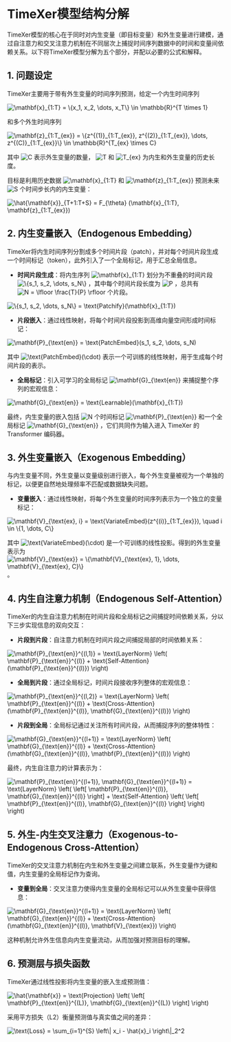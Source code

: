 # TimeXer模型结构分解

TimeXer模型的核心在于同时对内生变量（即目标变量）和外生变量进行建模，通过自注意力和交叉注意力机制在不同层次上捕捉时间序列数据中的时间和变量间依赖关系。以下将TimeXer模型分解为五个部分，并配以必要的公式和解释。

## 1. 问题设定

TimeXer主要用于带有外生变量的时间序列预测，给定一个内生时间序列


<img src="https://www.zhihu.com/equation?tex=\mathbf{x}_{1:T} = \{x_1, x_2, \dots, x_T\} \in \mathbb{R}^{T \times 1}
" alt="\mathbf{x}_{1:T} = \{x_1, x_2, \dots, x_T\} \in \mathbb{R}^{T \times 1}
" class="ee_img tr_noresize" eeimg="1">

和多个外生时间序列


<img src="https://www.zhihu.com/equation?tex=\mathbf{z}_{1:T_{ex}} = \{z^{(1)}_{1:T_{ex}}, z^{(2)}_{1:T_{ex}}, \dots, z^{(C)}_{1:T_{ex}}\} \in \mathbb{R}^{T_{ex} \times C}
" alt="\mathbf{z}_{1:T_{ex}} = \{z^{(1)}_{1:T_{ex}}, z^{(2)}_{1:T_{ex}}, \dots, z^{(C)}_{1:T_{ex}}\} \in \mathbb{R}^{T_{ex} \times C}
" class="ee_img tr_noresize" eeimg="1">

其中  <img src="https://www.zhihu.com/equation?tex=C" alt="C" class="ee_img tr_noresize" eeimg="1">  表示外生变量的数量， <img src="https://www.zhihu.com/equation?tex=T" alt="T" class="ee_img tr_noresize" eeimg="1">  和  <img src="https://www.zhihu.com/equation?tex=T_{ex}" alt="T_{ex}" class="ee_img tr_noresize" eeimg="1">  为内生和外生变量的历史长度。

目标是利用历史数据  <img src="https://www.zhihu.com/equation?tex=\mathbf{x}_{1:T}" alt="\mathbf{x}_{1:T}" class="ee_img tr_noresize" eeimg="1">  和  <img src="https://www.zhihu.com/equation?tex=\mathbf{z}_{1:T_{ex}}" alt="\mathbf{z}_{1:T_{ex}}" class="ee_img tr_noresize" eeimg="1">  预测未来  <img src="https://www.zhihu.com/equation?tex=S" alt="S" class="ee_img tr_noresize" eeimg="1">  个时间步长内的内生变量：


<img src="https://www.zhihu.com/equation?tex=\hat{\mathbf{x}}_{T+1:T+S} = F_{\theta} (\mathbf{x}_{1:T}, \mathbf{z}_{1:T_{ex}})
" alt="\hat{\mathbf{x}}_{T+1:T+S} = F_{\theta} (\mathbf{x}_{1:T}, \mathbf{z}_{1:T_{ex}})
" class="ee_img tr_noresize" eeimg="1">

## 2. 内生变量嵌入（Endogenous Embedding）

TimeXer将内生时间序列分割成多个时间片段（patch），并对每个时间片段生成一个时间标记（token），此外引入了一个全局标记，用于汇总全局信息。

- **时间片段生成**：将内生序列  <img src="https://www.zhihu.com/equation?tex=\mathbf{x}_{1:T}" alt="\mathbf{x}_{1:T}" class="ee_img tr_noresize" eeimg="1">  划分为不重叠的时间片段  <img src="https://www.zhihu.com/equation?tex=\{s_1, s_2, \dots, s_N\}" alt="\{s_1, s_2, \dots, s_N\}" class="ee_img tr_noresize" eeimg="1"> ，其中每个时间片段长度为  <img src="https://www.zhihu.com/equation?tex=P" alt="P" class="ee_img tr_noresize" eeimg="1"> ，总共有  <img src="https://www.zhihu.com/equation?tex=N = \lfloor \frac{T}{P} \rfloor" alt="N = \lfloor \frac{T}{P} \rfloor" class="ee_img tr_noresize" eeimg="1">  个片段。


<img src="https://www.zhihu.com/equation?tex=\{s_1, s_2, \dots, s_N\} = \text{Patchify}(\mathbf{x}_{1:T})
  " alt="\{s_1, s_2, \dots, s_N\} = \text{Patchify}(\mathbf{x}_{1:T})
  " class="ee_img tr_noresize" eeimg="1">

- **片段嵌入**：通过线性映射，将每个时间片段投影到高维向量空间形成时间标记：


<img src="https://www.zhihu.com/equation?tex=\mathbf{P}_{\text{en}} = \text{PatchEmbed}(s_1, s_2, \dots, s_N)
  " alt="\mathbf{P}_{\text{en}} = \text{PatchEmbed}(s_1, s_2, \dots, s_N)
  " class="ee_img tr_noresize" eeimg="1">

  其中  <img src="https://www.zhihu.com/equation?tex=\text{PatchEmbed}(\cdot)" alt="\text{PatchEmbed}(\cdot)" class="ee_img tr_noresize" eeimg="1">  表示一个可训练的线性映射，用于生成每个时间片段的表示。

- **全局标记**：引入可学习的全局标记  <img src="https://www.zhihu.com/equation?tex=\mathbf{G}_{\text{en}}" alt="\mathbf{G}_{\text{en}}" class="ee_img tr_noresize" eeimg="1">  来捕捉整个序列的宏观信息：


<img src="https://www.zhihu.com/equation?tex=\mathbf{G}_{\text{en}} = \text{Learnable}(\mathbf{x}_{1:T})
  " alt="\mathbf{G}_{\text{en}} = \text{Learnable}(\mathbf{x}_{1:T})
  " class="ee_img tr_noresize" eeimg="1">

最终，内生变量的嵌入包括  <img src="https://www.zhihu.com/equation?tex=N" alt="N" class="ee_img tr_noresize" eeimg="1">  个时间标记  <img src="https://www.zhihu.com/equation?tex=\mathbf{P}_{\text{en}}" alt="\mathbf{P}_{\text{en}}" class="ee_img tr_noresize" eeimg="1">  和一个全局标记  <img src="https://www.zhihu.com/equation?tex=\mathbf{G}_{\text{en}}" alt="\mathbf{G}_{\text{en}}" class="ee_img tr_noresize" eeimg="1"> ，它们共同作为输入进入 TimeXer 的 Transformer 编码器。

## 3. 外生变量嵌入（Exogenous Embedding）

与内生变量不同，外生变量以变量级别进行嵌入，每个外生变量被视为一个单独的标记，以便更自然地处理频率不匹配或数据缺失问题。

- **变量嵌入**：通过线性映射，将每个外生变量的时间序列表示为一个独立的变量标记：


<img src="https://www.zhihu.com/equation?tex=\mathbf{V}_{\text{ex}, i} = \text{VariateEmbed}(z^{(i)}_{1:T_{ex}}), \quad i \in \{1, \dots, C\}
  " alt="\mathbf{V}_{\text{ex}, i} = \text{VariateEmbed}(z^{(i)}_{1:T_{ex}}), \quad i \in \{1, \dots, C\}
  " class="ee_img tr_noresize" eeimg="1">

  其中  <img src="https://www.zhihu.com/equation?tex=\text{VariateEmbed}(\cdot)" alt="\text{VariateEmbed}(\cdot)" class="ee_img tr_noresize" eeimg="1">  是一个可训练的线性投影。得到的外生变量表示为  <img src="https://www.zhihu.com/equation?tex=\mathbf{V}_{\text{ex}} = \{\mathbf{V}_{\text{ex}, 1}, \dots, \mathbf{V}_{\text{ex}, C}\}" alt="\mathbf{V}_{\text{ex}} = \{\mathbf{V}_{\text{ex}, 1}, \dots, \mathbf{V}_{\text{ex}, C}\}" class="ee_img tr_noresize" eeimg="1"> 。

## 4. 内生自注意力机制（Endogenous Self-Attention）

TimeXer的内生自注意力机制在时间片段和全局标记之间捕捉时间依赖关系，分以下三步实现信息的双向交互：

- **片段到片段**：自注意力机制在时间片段之间捕捉局部的时间依赖关系：


<img src="https://www.zhihu.com/equation?tex=\mathbf{P}_{\text{en}}^{(l,1)} = \text{LayerNorm} \left( \mathbf{P}_{\text{en}}^{(l)} + \text{Self-Attention}(\mathbf{P}_{\text{en}}^{(l)}) \right)
  " alt="\mathbf{P}_{\text{en}}^{(l,1)} = \text{LayerNorm} \left( \mathbf{P}_{\text{en}}^{(l)} + \text{Self-Attention}(\mathbf{P}_{\text{en}}^{(l)}) \right)
  " class="ee_img tr_noresize" eeimg="1">

- **全局到片段**：通过全局标记，时间片段接收序列整体的宏观信息：


<img src="https://www.zhihu.com/equation?tex=\mathbf{P}_{\text{en}}^{(l,2)} = \text{LayerNorm} \left( \mathbf{P}_{\text{en}}^{(l)} + \text{Cross-Attention}(\mathbf{P}_{\text{en}}^{(l)}, \mathbf{G}_{\text{en}}^{(l)}) \right)
  " alt="\mathbf{P}_{\text{en}}^{(l,2)} = \text{LayerNorm} \left( \mathbf{P}_{\text{en}}^{(l)} + \text{Cross-Attention}(\mathbf{P}_{\text{en}}^{(l)}, \mathbf{G}_{\text{en}}^{(l)}) \right)
  " class="ee_img tr_noresize" eeimg="1">

- **片段到全局**：全局标记通过关注所有时间片段，从而捕捉序列的整体特性：


<img src="https://www.zhihu.com/equation?tex=\mathbf{G}_{\text{en}}^{(l+1)} = \text{LayerNorm} \left( \mathbf{G}_{\text{en}}^{(l)} + \text{Cross-Attention}(\mathbf{G}_{\text{en}}^{(l)}, \mathbf{P}_{\text{en}}^{(l)}) \right)
  " alt="\mathbf{G}_{\text{en}}^{(l+1)} = \text{LayerNorm} \left( \mathbf{G}_{\text{en}}^{(l)} + \text{Cross-Attention}(\mathbf{G}_{\text{en}}^{(l)}, \mathbf{P}_{\text{en}}^{(l)}) \right)
  " class="ee_img tr_noresize" eeimg="1">

最终，内生自注意力的计算表示为：


<img src="https://www.zhihu.com/equation?tex=\mathbf{P}_{\text{en}}^{(l+1)}, \mathbf{G}_{\text{en}}^{(l+1)} = \text{LayerNorm} \left( \left[ \mathbf{P}_{\text{en}}^{(l)}, \mathbf{G}_{\text{en}}^{(l)} \right] + \text{Self-Attention} \left( \left[ \mathbf{P}_{\text{en}}^{(l)}, \mathbf{G}_{\text{en}}^{(l)} \right] \right) \right)
" alt="\mathbf{P}_{\text{en}}^{(l+1)}, \mathbf{G}_{\text{en}}^{(l+1)} = \text{LayerNorm} \left( \left[ \mathbf{P}_{\text{en}}^{(l)}, \mathbf{G}_{\text{en}}^{(l)} \right] + \text{Self-Attention} \left( \left[ \mathbf{P}_{\text{en}}^{(l)}, \mathbf{G}_{\text{en}}^{(l)} \right] \right) \right)
" class="ee_img tr_noresize" eeimg="1">

## 5. 外生-内生交叉注意力（Exogenous-to-Endogenous Cross-Attention）

TimeXer的交叉注意力机制在内生和外生变量之间建立联系，外生变量作为键和值，内生变量的全局标记作为查询。

- **变量到全局**：交叉注意力使得内生变量的全局标记可以从外生变量中获得信息：


<img src="https://www.zhihu.com/equation?tex=\mathbf{G}_{\text{en}}^{(l+1)} = \text{LayerNorm} \left( \mathbf{G}_{\text{en}}^{(l)} + \text{Cross-Attention}(\mathbf{G}_{\text{en}}^{(l)}, \mathbf{V}_{\text{ex}}) \right)
  " alt="\mathbf{G}_{\text{en}}^{(l+1)} = \text{LayerNorm} \left( \mathbf{G}_{\text{en}}^{(l)} + \text{Cross-Attention}(\mathbf{G}_{\text{en}}^{(l)}, \mathbf{V}_{\text{ex}}) \right)
  " class="ee_img tr_noresize" eeimg="1">

这种机制允许外生信息向内生变量流动，从而加强对预测目标的理解。

## 6. 预测层与损失函数

TimeXer通过线性投影将内生变量的嵌入生成预测值：


<img src="https://www.zhihu.com/equation?tex=\hat{\mathbf{x}} = \text{Projection} \left( \left[ \mathbf{P}_{\text{en}}^{(L)}, \mathbf{G}_{\text{en}}^{(L)} \right] \right)
" alt="\hat{\mathbf{x}} = \text{Projection} \left( \left[ \mathbf{P}_{\text{en}}^{(L)}, \mathbf{G}_{\text{en}}^{(L)} \right] \right)
" class="ee_img tr_noresize" eeimg="1">

采用平方损失（L2）衡量预测值与真实值之间的差异：


<img src="https://www.zhihu.com/equation?tex=\text{Loss} = \sum_{i=1}^{S} \left\| x_i - \hat{x}_i \right\|_2^2
" alt="\text{Loss} = \sum_{i=1}^{S} \left\| x_i - \hat{x}_i \right\|_2^2
" class="ee_img tr_noresize" eeimg="1">
